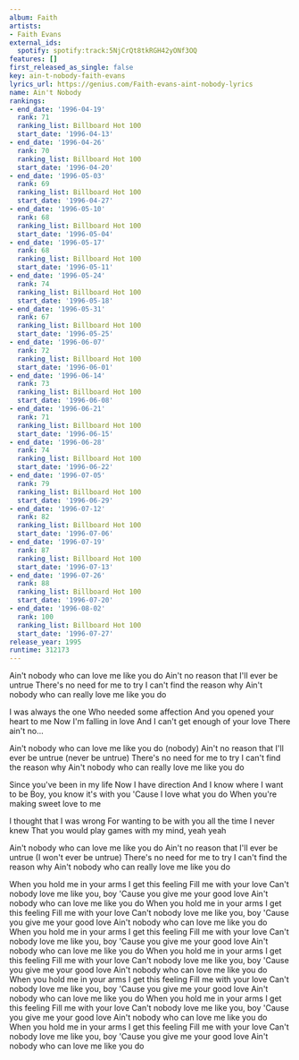 ```yaml
---
album: Faith
artists:
- Faith Evans
external_ids:
  spotify: spotify:track:5NjCrQt8tkRGH42yONf3OQ
features: []
first_released_as_single: false
key: ain-t-nobody-faith-evans
lyrics_url: https://genius.com/Faith-evans-aint-nobody-lyrics
name: Ain't Nobody
rankings:
- end_date: '1996-04-19'
  rank: 71
  ranking_list: Billboard Hot 100
  start_date: '1996-04-13'
- end_date: '1996-04-26'
  rank: 70
  ranking_list: Billboard Hot 100
  start_date: '1996-04-20'
- end_date: '1996-05-03'
  rank: 69
  ranking_list: Billboard Hot 100
  start_date: '1996-04-27'
- end_date: '1996-05-10'
  rank: 68
  ranking_list: Billboard Hot 100
  start_date: '1996-05-04'
- end_date: '1996-05-17'
  rank: 68
  ranking_list: Billboard Hot 100
  start_date: '1996-05-11'
- end_date: '1996-05-24'
  rank: 74
  ranking_list: Billboard Hot 100
  start_date: '1996-05-18'
- end_date: '1996-05-31'
  rank: 67
  ranking_list: Billboard Hot 100
  start_date: '1996-05-25'
- end_date: '1996-06-07'
  rank: 72
  ranking_list: Billboard Hot 100
  start_date: '1996-06-01'
- end_date: '1996-06-14'
  rank: 73
  ranking_list: Billboard Hot 100
  start_date: '1996-06-08'
- end_date: '1996-06-21'
  rank: 71
  ranking_list: Billboard Hot 100
  start_date: '1996-06-15'
- end_date: '1996-06-28'
  rank: 74
  ranking_list: Billboard Hot 100
  start_date: '1996-06-22'
- end_date: '1996-07-05'
  rank: 79
  ranking_list: Billboard Hot 100
  start_date: '1996-06-29'
- end_date: '1996-07-12'
  rank: 82
  ranking_list: Billboard Hot 100
  start_date: '1996-07-06'
- end_date: '1996-07-19'
  rank: 87
  ranking_list: Billboard Hot 100
  start_date: '1996-07-13'
- end_date: '1996-07-26'
  rank: 88
  ranking_list: Billboard Hot 100
  start_date: '1996-07-20'
- end_date: '1996-08-02'
  rank: 100
  ranking_list: Billboard Hot 100
  start_date: '1996-07-27'
release_year: 1995
runtime: 312173
---
```

Ain't nobody who can love me like you do
Ain't no reason that I'll ever be untrue
There's no need for me to try
I can't find the reason why
Ain't nobody who can really love me like you do


I was always the one
Who needed some affection
And you opened your heart to me
Now I'm falling in love
And I can't get enough of your love
There ain't no...


Ain't nobody who can love me like you do (nobody)
Ain't no reason that I'll ever be untrue (never be untrue)
There's no need for me to try
I can't find the reason why
Ain't nobody who can really love me like you do


Since you've been in my life
Now I have direction
And I know where I want to be
Boy, you know it's with you
'Cause I love what you do
When you're making sweet love to me


I thought that I was wrong
For wanting to be with you all the time
I never knew
That you would play games with my mind, yeah yeah


Ain't nobody who can love me like you do
Ain't no reason that I'll ever be untrue
(I won't ever be untrue)
There's no need for me to try
I can't find the reason why
Ain't nobody who can really love me like you do


When you hold me in your arms
I get this feeling
Fill me with your love
Can't nobody love me like you, boy
'Cause you give me your good love
Ain't nobody who can love me like you do
When you hold me in your arms
I get this feeling
Fill me with your love
Can't nobody love me like you, boy
'Cause you give me your good love
Ain't nobody who can love me like you do
When you hold me in your arms
I get this feeling
Fill me with your love
Can't nobody love me like you, boy
'Cause you give me your good love
Ain't nobody who can love me like you do
When you hold me in your arms
I get this feeling
Fill me with your love
Can't nobody love me like you, boy
'Cause you give me your good love
Ain't nobody who can love me like you do
When you hold me in your arms
I get this feeling
Fill me with your love
Can't nobody love me like you, boy
'Cause you give me your good love
Ain't nobody who can love me like you do
When you hold me in your arms
I get this feeling
Fill me with your love
Can't nobody love me like you, boy
'Cause you give me your good love
Ain't nobody who can love me like you do
When you hold me in your arms
I get this feeling
Fill me with your love
Can't nobody love me like you, boy
'Cause you give me your good love
Ain't nobody who can love me like you do
